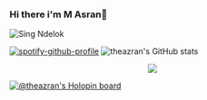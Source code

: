 ### Hi there i'm M Asran👋
![Sing Ndelok](https://komarev.com/ghpvc/?username=theazran&color=green)

[![spotify-github-profile](https://spotify-github-profile.vercel.app/api/view?uid=2ovrxia9jos4njv2ioednhcw0&cover_image=false&theme=default&show_offline=false&background_color=121212)](https://github.com/kittinan/spotify-github-profile)
![theazran's GitHub stats](https://github-readme-stats.vercel.app/api?username=theazran&show_icons=true&theme=transparent)
<p align="center"><img src="https://github-readme-stats.vercel.app/api/top-langs/?username=billalxcode&layout=compact&theme=radical"></p>

[![@theazran's Holopin board](https://holopin.io/api/user/board?user=theazran)](https://holopin.io/@theazran)
<!--
**theazran/theazran** is a ✨ _special_ ✨ repository because its `README.md` (this file) appears on your GitHub profile.
